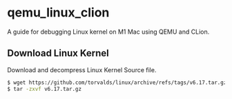
# qemu_linux_clion

A guide for debugging Linux kernel on M1 Mac using QEMU and CLion.

## Download Linux Kernel

Download and decompress Linux Kernel Source file.

```bash
$ wget https://github.com/torvalds/linux/archive/refs/tags/v6.17.tar.gz
$ tar -zxvf v6.17.tar.gz
```




